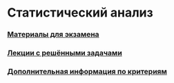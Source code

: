 # Статистический анализ

### [Материалы для экзамена](Exam/)

### [Лекции с решёнными задачами](ParamHyp.md) 

### [Дополнительная информация по критериям]() 

